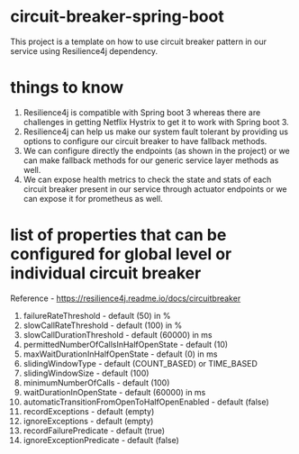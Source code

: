 # circuit-breaker-spring-boot
This project is a template on how to use circuit breaker pattern in our service using Resilience4j dependency.

# things to know
1. Resilience4j is compatible with Spring boot 3 whereas there are challenges in getting Netflix Hystrix to get it to work with Spring boot 3.
2. Resilience4j can help us make our system fault tolerant by providing us options to configure our circuit breaker to have fallback methods.
3. We can configure directly the endpoints (as shown in the project) or we can make fallback methods for our generic service layer methods as well.
4. We can expose health metrics to check the state and stats of each circuit breaker present in our service through actuator endpoints or we can expose it for prometheus as well.

# list of properties that can be configured for global level or individual circuit breaker
Reference - https://resilience4j.readme.io/docs/circuitbreaker
1. failureRateThreshold - default (50) in %
2. slowCallRateThreshold - default (100) in %
3. slowCallDurationThreshold - default (60000) in ms
4. permittedNumberOfCallsInHalfOpenState - default (10)
5. maxWaitDurationInHalfOpenState - default (0) in ms
6. slidingWindowType - default (COUNT_BASED) or TIME_BASED
7. slidingWindowSize - default (100)
8. minimumNumberOfCalls - default (100)
9. waitDurationInOpenState - default (60000) in ms
10. automaticTransitionFromOpenToHalfOpenEnabled - default (false)
11. recordExceptions - default (empty)
12. ignoreExceptions - default (empty)
13. recordFailurePredicate - default (true)
14. ignoreExceptionPredicate - default (false)
 